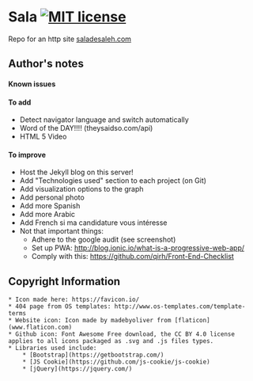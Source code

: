# Sala [![MIT license](https://img.shields.io/badge/license-MIT-lightgrey.svg)](https://raw.githubusercontent.com/qirh/sala/master/LICENSE)
Repo for an http site [saladesaleh.com](http://saladesaleh.com)



## Author's notes
#### Known issues
#### To add
* Detect navigator language and switch automatically
* Word of the DAY!!!! (theysaidso.com/api)
* HTML 5 Video
#### To improve
* Host the Jekyll blog on this server!
* Add "Technologies used" section to each project (on Git)
* Add visualization options to the graph
* Add personal photo
* Add more Spanish
* Add more Arabic
* Add French
    si ma candidature vous intéresse
* Not that important things:
    * Adhere to the google audit (see screenshot)
    * Set up PWA: http://blog.ionic.io/what-is-a-progressive-web-app/
    * Comply with this: https://github.com/qirh/Front-End-Checklist

## Copyright Information
    * Icon made here: https://favicon.io/
    * 404 page from OS templates: http://www.os-templates.com/template-terms
    * Website icon: Icon made by madebyoliver from [flaticon](www.flaticon.com)
    * Github icon: Font Awesome Free download, the CC BY 4.0 license applies to all icons packaged as .svg and .js files types.
    * Libraries used include:
        * [Bootstrap](https://getbootstrap.com/)
        * [JS Cookie](https://github.com/js-cookie/js-cookie)
        * [jQuery](https://jquery.com/)
